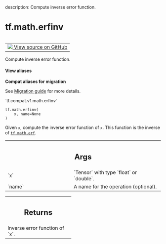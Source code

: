 description: Compute inverse error function.

<div itemscope itemtype="http://developers.google.com/ReferenceObject">
<meta itemprop="name" content="tf.math.erfinv" />
<meta itemprop="path" content="Stable" />
</div>

# tf.math.erfinv

<!-- Insert buttons and diff -->

<table class="tfo-notebook-buttons tfo-api nocontent" align="left">
<td>
  <a target="_blank" href="https://github.com/tensorflow/tensorflow/blob/r2.4/tensorflow/python/ops/math_ops.py#L4779-L4794">
    <img src="https://www.tensorflow.org/images/GitHub-Mark-32px.png" />
    View source on GitHub
  </a>
</td>
</table>



Compute inverse error function.

<section class="expandable">
  <h4 class="showalways">View aliases</h4>
  <p>
<b>Compat aliases for migration</b>
<p>See
<a href="https://www.tensorflow.org/guide/migrate">Migration guide</a> for
more details.</p>
<p>`tf.compat.v1.math.erfinv`</p>
</p>
</section>

<pre class="devsite-click-to-copy prettyprint lang-py tfo-signature-link">
<code>tf.math.erfinv(
    x, name=None
)
</code></pre>



<!-- Placeholder for "Used in" -->

Given `x`, compute the inverse error function of `x`. This function
is the inverse of <a href="../../tf/math/erf.md"><code>tf.math.erf</code></a>.

<!-- Tabular view -->
 <table class="responsive fixed orange">
<colgroup><col width="214px"><col></colgroup>
<tr><th colspan="2"><h2 class="add-link">Args</h2></th></tr>

<tr>
<td>
`x`
</td>
<td>
`Tensor` with type `float` or `double`.
</td>
</tr><tr>
<td>
`name`
</td>
<td>
A name for the operation (optional).
</td>
</tr>
</table>



<!-- Tabular view -->
 <table class="responsive fixed orange">
<colgroup><col width="214px"><col></colgroup>
<tr><th colspan="2"><h2 class="add-link">Returns</h2></th></tr>
<tr class="alt">
<td colspan="2">
Inverse error function of `x`.
</td>
</tr>

</table>

